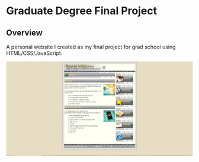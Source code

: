# Graduate Degree Final Project

## Overview

A personal website I created as my final project for grad school using HTML/CSS/JavaScript.

![Screenshot](./screenshot.png)
